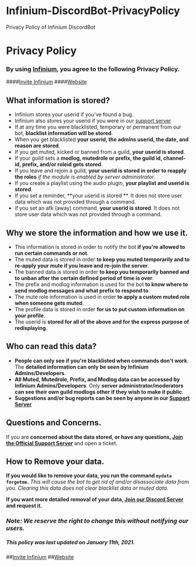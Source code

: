 # Infinium-DiscordBot-PrivacyPolicy
Privacy Policy of Infinium DiscordBot

# Privacy Policy

### By using **[Infinium](https://discord.com/oauth2/authorize?client_id=795594104200626176&scope=bot&permissions=8)**, you agree to the following **Privacy Policy.**
####[Invite Infinium](https://discord.com/oauth2/authorize?client_id=795594104200626176&scope=bot&permissions=8)
####[Website](https://linktr.ee/Infinium_)

## What information is stored?

- Infinium stores your userid if you've found a bug.
- Infinium also stores your userid if you were in our [support server](https://discord.gg/P9zFnagW6Y)
- If at any time you were blacklisted, temporary or permanent from our bot, **blacklist information will be stored**.
- When you get blacklisted **your userid, the admins userid, the date, and reason are stored**.
- If you get muted, kicked or banned from a guild, **your userid is stored**.
- If your guild sets a **modlog, mutedrole or prefix, the guild id, channel-id, prefix, and/or roleid gets stored**.
- If you leave and rejoin a guild, **your userid is stored in order to reapply the roles** *if the module is enabled by server administrator*.
- If you create a playlist using the audio plugin, **your playlist and userid is stored**.
- If you set a reminder, **your userid is stored **. It does not store user data which was not provided through a command.
- if you set an afk (away) command, **your userid is stored**. It does not store user data which was not provided through a command.

## Why we store the information and how we use it.

- This information is stored in order to notify the bot **if you're allowed to run certain commands or not**.
- The muted data is stored in order **to keep you muted temporarily and to re-apply your mute if you leave and re-join the server**.
- The banned data is stored in order **to keep you temporarily banned and to unban after the certain defined period of time is over**.
- The prefix and modlog information is used for the bot **to know where to send modlog messages and what prefix to respond to**.
- The mute role information is used in order **to apply a custom muted role when someone gets muted**.
- The profile data is stored in order **for us to put custom information on your profile**.
- The userid is **stored for all of the above and for the express purpose of redisplaying**.

##  Who can read this data?

- **People can only see if you're blacklisted when commands don't work**. The **detailed information can only be seen by Infinium Admins/Developers**.
- **All Muted, Mutedrole, Prefix, and Modlog data can be accessed by Infinium Admins/Developers**. Only **server administrator/moderators can see their own guild modlogs other if they wish to make it public**.
- **Suggestions and/or bug reports can be seen by anyone in our [Support Server](https://discord.gg/P9zFnagW6Y)**

## Questions and Concerns.

If you are **concerned about the data stored, or have any questions, [Join the Official Support Server](https://discord.gg/P9zFnagW6Y)** and open a ticket.


## How to Remove your data.

**If you would like to remove your data, you run the command `mydata forgetme`.**
*This will cause the bot to get rid of and/or disassociate data from you.
Clearing this data does not clear blacklist data or muted data.*

**If you want more detailed removal of your data, [Join our Discord Server](https://discord.gg/P9zFnagW6Y) and request it.**

### ***Note: __We reserve the right to change this without notifying our users.__***
##### This policy was last updated on January 11th, 2021.


##[Invite Infinium](https://discord.com/oauth2/authorize?client_id=795594104200626176&scope=bot&permissions=8)
##[Website](https://linktr.ee/Infinium_)
